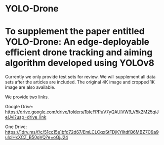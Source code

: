 # YOLO-Drone
# To supplement the paper entitled YOLO-Drone: An edge-deployable efficient drone tracking and aiming algorithm developed using YOLOv8

Currently we only provide test sets for review. We will supplement all data sets after the articles are included. The original 4K image and cropped 1K image are also available.

We provide two links.

Google Drive: https://drive.google.com/drive/folders/1bIeFPPuV7yQAUlVW9_V5k2M25qiJeUvi?usp=drive_link

One Drive: https://1drv.ms/f/c/51cc15e1bfd72d67/EmLCLCqxStFDjKYlltdfQ6MBZ7C9a9uIciHxXCZ_B50gVQ?e=oQjJ24
